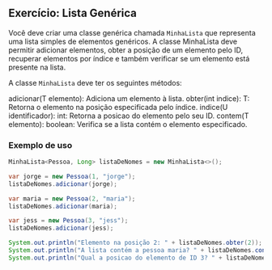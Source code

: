 ## Exercício: Lista Genérica

Você deve criar uma classe genérica chamada `MinhaLista` que representa uma lista simples de elementos genéricos.
A classe MinhaLista deve permitir adicionar elementos, obter a posição de um elemento pelo ID, recuperar elementos por índice e também verificar se um elemento está presente na lista.

A classe `MinhaLista` deve ter os seguintes métodos:

adicionar(T elemento): Adiciona um elemento à lista.
obter(int indice): T: Retorna o elemento na posição especificada pelo índice.
indice(U identificador): int: Retorna a posicao do elemento pelo seu ID.
contem(T elemento): boolean: Verifica se a lista contém o elemento especificado.


### Exemplo de uso

```java
MinhaLista<Pessoa, Long> listaDeNomes = new MinhaLista<>();

var jorge = new Pessoa(1, "jorge");
listaDeNomes.adicionar(jorge);

var maria = new Pessoa(2, "maria");
listaDeNomes.adicionar(maria);

var jess = new Pessoa(3, "jess");
listaDeNomes.adicionar(jess);

System.out.println("Elemento na posição 2: " + listaDeNomes.obter(2)); // Saída: Pessoa[id=3, nome="jess]
System.out.println("A lista contém a pessoa maria? " + listaDeNomes.contem(maria)); // Saída: true
System.out.println("Qual a posicao do elemento de ID 3? " + listaDeNomes.indice(3)); // Saída: 2

```
